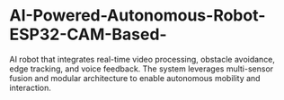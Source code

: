 # AI-Powered-Autonomous-Robot-ESP32-CAM-Based-
AI robot that integrates real-time video processing, obstacle avoidance, edge tracking, and voice feedback. The system leverages multi-sensor fusion and modular architecture to enable autonomous mobility and interaction.
